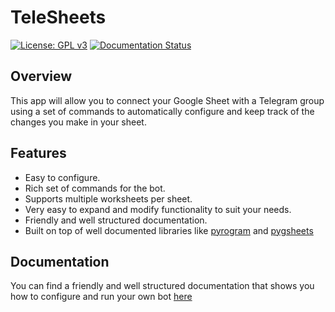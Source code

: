 # TeleSheets

[![License: GPL v3](https://img.shields.io/badge/License-GPLv3-blue.svg)](https://www.gnu.org/licenses/gpl-3.0)
[![Documentation Status](https://readthedocs.org/projects/telesheets/badge/?version=master)](https://telesheets.readthedocs.io/en/master/?badge=master)

## Overview
This app will allow you to connect your Google Sheet with a Telegram group using a set of commands
to automatically configure and keep track of the changes you make in your sheet.

## Features
* Easy to configure.
* Rich set of commands for the bot.
* Supports multiple worksheets per sheet.
* Very easy to expand and modify functionality to suit your needs.
* Friendly and well structured documentation.
* Built on top of well documented libraries like [pyrogram](https://docs.pyrogram.org) and [pygsheets](https://pygsheets.readthedocs.io/en/stable/)

## Documentation
You can find a friendly and well structured documentation that shows you how to configure
and run your own bot [here](https://telesheets.readthedocs.io/en/master/)

